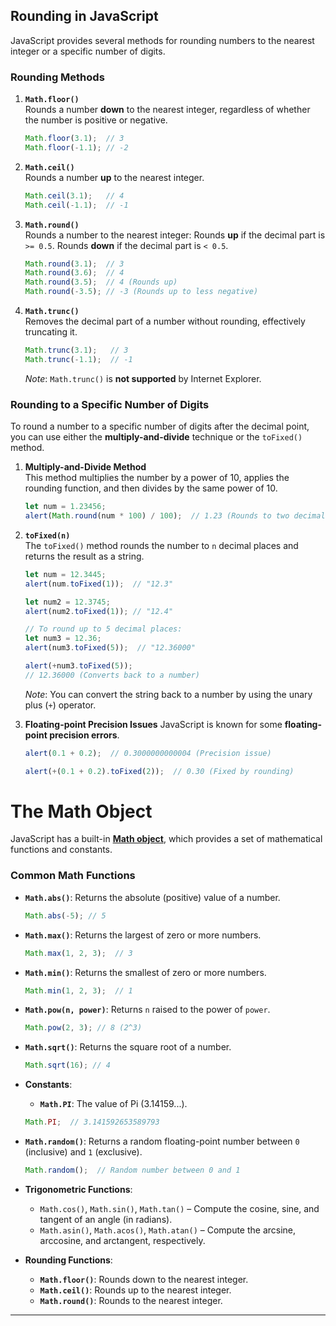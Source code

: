 
## Rounding in JavaScript

JavaScript provides several methods for rounding numbers to the nearest integer or a specific number of digits.

### Rounding Methods

1. **`Math.floor()`**  
   Rounds a number **down** to the nearest integer, regardless of whether the number is positive or negative.
   ```js
   Math.floor(3.1);  // 3
   Math.floor(-1.1); // -2
   ```

2. **`Math.ceil()`**  
   Rounds a number **up** to the nearest integer.
   ```js
   Math.ceil(3.1);   // 4
   Math.ceil(-1.1);  // -1
   ```

3. **`Math.round()`**  
   Rounds a number to the nearest integer:
   Rounds **up** if the decimal part is `>= 0.5`.
   Rounds **down** if the decimal part is `< 0.5`.
   ```js
   Math.round(3.1);  // 3
   Math.round(3.6);  // 4
   Math.round(3.5);  // 4 (Rounds up)
   Math.round(-3.5); // -3 (Rounds up to less negative)
   ```

4. **`Math.trunc()`**  
   Removes the decimal part of a number without rounding, effectively truncating it.
   ```js
   Math.trunc(3.1);   // 3
   Math.trunc(-1.1);  // -1
   ```
   *Note*: `Math.trunc()` is **not supported** by Internet Explorer.

### Rounding to a Specific Number of Digits

To round a number to a specific number of digits after the decimal point, you can use either the **multiply-and-divide** technique or the `toFixed()` method.

1. **Multiply-and-Divide Method**  
   This method multiplies the number by a power of 10, applies the rounding function, and then divides by the same power of 10.
   ```js
   let num = 1.23456;
   alert(Math.round(num * 100) / 100);  // 1.23 (Rounds to two decimal places)
   ```

2. **`toFixed(n)`**  
   The `toFixed()` method rounds the number to `n` decimal places and returns the result as a string.
   ```js
   let num = 12.3445;
   alert(num.toFixed(1));  // "12.3"

   let num2 = 12.3745;
   alert(num2.toFixed(1)); // "12.4"

   // To round up to 5 decimal places:
   let num3 = 12.36;
   alert(num3.toFixed(5));  // "12.36000"
   
   alert(+num3.toFixed(5));  
   // 12.36000 (Converts back to a number)
   ```

   *Note*: You can convert the string back to a number by using the unary plus (`+`) operator.
   

3. **Floating-point Precision Issues**
   JavaScript is known for some **floating-point precision errors**.
   ```js
   alert(0.1 + 0.2);  // 0.3000000000004 (Precision issue)
   
   alert(+(0.1 + 0.2).toFixed(2));  // 0.30 (Fixed by rounding)
   ```

# The Math Object

JavaScript has a built-in [**Math object**](https://developer.mozilla.org/en/docs/Web/JavaScript/Reference/Global_Objects/Math), which provides a set of mathematical functions and constants.

### Common Math Functions

- **`Math.abs()`**: Returns the absolute (positive) value of a number.
  ```js
  Math.abs(-5); // 5
  ```

- **`Math.max()`**: Returns the largest of zero or more numbers.
  ```js
  Math.max(1, 2, 3);  // 3
  ```

- **`Math.min()`**: Returns the smallest of zero or more numbers.
  ```js
  Math.min(1, 2, 3);  // 1
  ```

- **`Math.pow(n, power)`**: Returns `n` raised to the power of `power`.
  ```js
  Math.pow(2, 3); // 8 (2^3)
  ```

- **`Math.sqrt()`**: Returns the square root of a number.
  ```js
  Math.sqrt(16); // 4
  ```
  
- **Constants**:
  - **`Math.PI`**: The value of Pi (3.14159...).
  ```js
  Math.PI;  // 3.141592653589793
  ```

- **`Math.random()`**: Returns a random floating-point number between `0` (inclusive) and `1` (exclusive).
  ```js
  Math.random();  // Random number between 0 and 1
  ```
  
- **Trigonometric Functions**:
  - `Math.cos()`, `Math.sin()`, `Math.tan()` – Compute the cosine, sine, and tangent of an angle (in radians).
  - `Math.asin()`, `Math.acos()`, `Math.atan()` – Compute the arcsine, arccosine, and arctangent, respectively.

- **Rounding Functions**:
  - **`Math.floor()`**: Rounds down to the nearest integer.
  - **`Math.ceil()`**: Rounds up to the nearest integer.
  - **`Math.round()`**: Rounds to the nearest integer.


---
